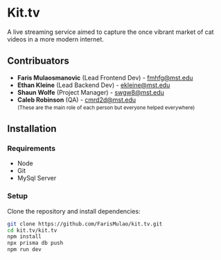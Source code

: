# Kit.tv

A live streaming service aimed to capture the once vibrant market of cat videos in a more modern internet.

## Contribuators

- **Faris Mulaosmanovic** (Lead Frontend Dev) - [fmhfg@mst.edu](mailto:fmhfg@mst.edu)
- **Ethan Kleine** (Lead Backend Dev) - [ekleine@mst.edu](mailto:ekleine@mst.edu)
- **Shaun Wolfe** (Project Manager) - [swgw8@mst.edu](mailto:swgw8@mst.edu)
- **Caleb Robinson** (QA) - [cmrd2d@mst.edu](mailto:cmrd2d@mst.edu)  
<small>(These are the main role of each person but everyone helped everywhere)</small>

## Installation

### Requirements

- Node
- Git
- MySql Server

### Setup

Clone the repository and install dependencies:

```bash
git clone https://github.com/FarisMulao/kit.tv.git
cd kit.tv/kit.tv
npm install
npx prisma db push
npm run dev

